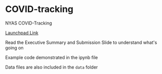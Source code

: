 # COVID-tracking
NYAS COVID-Tracking

[Launchpad Link](https://joinlaunchpad.com/#/projects/1682/an-algorithm-to-detect-community-outbreak-of-covid-19)

Read the Executive Summary and Submission Slide to understand what's going on

Example code demonstrated in the ipynb file

Data files are also included in the ```data``` folder